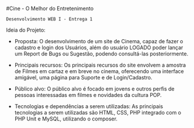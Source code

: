 #Cine - O Melhor do Entretenimento

    Desenvolvimento WEB I - Entrega 1

Ideia do Projeto:

- Proposta: O desenvolvimento de um site de Cinema, capaz de fazer o cadastro e login dos Usuários, além do usuário LOGADO poder lançar um Report de Bugs ou Sugestão, podendo consultá-las posteriormente.

- Principais recursos: Os principais recursos do site envolvem a amostra de Filmes em cartaz e em breve no cinema, oferecendo uma interface amigável, uma página para Suporte e de Login/Cadastro. 

- Público alvo: O público alvo é focado em jovens e outros perfis de pessoas interessadas em filmes e novidades da cultura POP.

- Tecnologias e dependências a serem utilizadas: As principais tecnologias a serem utilizadas são HTML, CSS, PHP integrado com o PHP Unit e MySQL, utilizando o composer.


